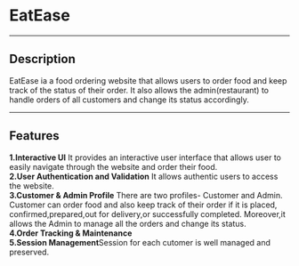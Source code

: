 <h1>EatEase</h1>
<hr>
<h2>Description</h2>
<p>EatEase ia a food ordering website that allows users to order food and keep track of the status of their order. 
  It also allows the admin(restaurant) to handle orders of all customers and change its status accordingly.</p>
<hr>
<h2>Features</h2>
<b>1.Interactive UI</b> It provides an interactive user interface that allows user to easily navigate through the website and order their food.<br>
<b>2.User Authentication and Validation</b> It allows authentic users to access the website.<br>
<b>3.Customer & Admin Profile</b> There are two profiles- Customer and Admin. Customer can order food and also keep track of their order if it is placed, confirmed,prepared,out for delivery,or successfully completed.
Moreover,it allows the Admin to manage all the orders and change its status.<br>
<b>4.Order Tracking & Maintenance</b><br>
<b>5.Session Management</b>Session for each cutomer is well managed and preserved.

